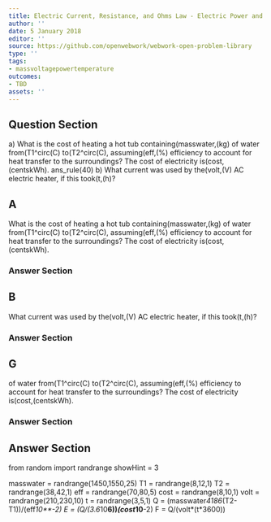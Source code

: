 ```yaml
---
title: Electric Current, Resistance, and Ohms Law - Electric Power and Energy
author: ''
date: 5 January 2018
editor: ''
source: https://github.com/openwebwork/webwork-open-problem-library
type: ''
tags:
- massvoltagepowertemperature
outcomes:
- TBD
assets: ''
---
```


## Question Section 

a) What is the cost of heating a hot tub containing(masswater,(kg) of water from(T1^circ(C) to(T2^circ(C), assuming(eff,(%) efficiency to account for heat transfer to the surroundings? The cost of electricity is(cost,(centskWh).
ans_rule(40)
b) What current was used by the(volt,(V) AC electric heater, if this took(t,(h)?
## A
What is the cost of heating a hot tub containing(masswater,(kg) of water from(T1^circ(C) to(T2^circ(C), assuming(eff,(%) efficiency to account for heat transfer to the surroundings? The cost of electricity is(cost,(centskWh).
### Answer Section
## B
What current was used by the(volt,(V) AC electric heater, if this took(t,(h)?
### Answer Section
## G
of water from(T1^circ(C) to(T2^circ(C), assuming(eff,(%) efficiency to account for heat transfer to the surroundings? The cost of electricity is(cost,(centskWh).
### Answer Section


## Answer Section

from random import randrange
showHint = 3


masswater = randrange(1450,1550,25)
T1 = randrange(8,12,1)
T2 = randrange(38,42,1)
eff = randrange(70,80,5)
cost = randrange(8,10,1)
volt = randrange(210,230,10)
t = randrange(3,5,1)
Q = (masswater*4186*(T2-T1))/(eff*10**-2)
E = (Q/(3.6*10**6))*(cost*10**-2)
F = Q/(volt*(t*3600))